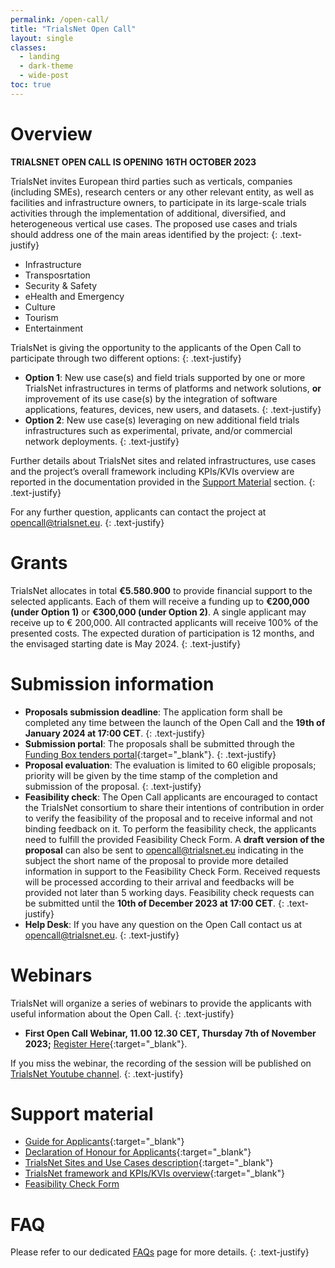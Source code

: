 ```yaml
---
permalink: /open-call/
title: "TrialsNet Open Call"
layout: single
classes:
  - landing
  - dark-theme
  - wide-post
toc: true
---
```

# Overview

**TRIALSNET OPEN CALL IS OPENING 16TH OCTOBER 2023**

TrialsNet invites European third parties such as verticals, companies (including SMEs), research centers or any other relevant entity, as well as facilities and infrastructure owners, to participate in its large-scale trials activities through the implementation of additional, diversified, and heterogeneous vertical use cases. The proposed use cases and trials should address one of the main areas identified by the project:
{: .text-justify}
- Infrastructure
- Transposrtation
- Security & Safety
- eHealth and Emergency
- Culture
- Tourism
- Entertainment

TrialsNet is giving the opportunity to the applicants of the Open Call to participate through two different options:
{: .text-justify}
- **Option 1**: New use case(s) and field trials supported by one or more TrialsNet infrastructures in terms of platforms and network solutions, **or** improvement of its use case(s) by the integration of software applications, features, devices, new users, and datasets.
{: .text-justify}  
- **Option 2**: New use case(s) leveraging on new additional field trials infrastructures such as experimental, private, and/or commercial network deployments.
{: .text-justify} 

Further details about TrialsNet sites and related infrastructures, use cases and the project’s overall framework including KPIs/KVIs overview are reported in the documentation provided in the [Support Material](#support-material) section. 
{: .text-justify}

For any further question, applicants can contact the project at [opencall@trialsnet.eu](mailto:opencall@trialsnet.eu).
{: .text-justify} 
# Grants

TrialsNet allocates in total **€5.580.900** to provide financial support to the selected applicants. Each of them will receive a funding up to **€200,000 (under Option 1)** or **€300,000 (under Option 2)**. A single applicant may receive up to € 200,000. All contracted applicants will receive 100% of the presented costs. The expected duration of participation is 12 months, and the envisaged starting date is May 2024. 
{: .text-justify}
# Submission information 

- **Proposals submission deadline**: The application form shall be completed any time between the launch of the Open Call and the **19th of January 2024 at 17:00 CET**. 
{: .text-justify} 
- **Submission portal**: The proposals shall be submitted through the [Funding Box tenders portal](https://trialsnet.fundingbox.com/){:target="_blank"}. 
{: .text-justify} 
- **Proposal evaluation**: The evaluation is limited to 60 eligible proposals; priority will be given by the time stamp of the completion and submission of the proposal. 
{: .text-justify} 
- **Feasibility check**: The Open Call applicants are encouraged to contact the TrialsNet consortium to share their intentions of contribution in order to verify the feasibility of the proposal and to receive informal and not binding feedback on it. To perform the feasibility check, the applicants need to fulfill the provided Feasibility Check Form. A **draft version of the proposal** can also be sent to [opencall@trialsnet.eu](mailto:opencall@trialsnet.eu) indicating in the subject the short name of the proposal to provide more detailed information in support to the Feasibility Check Form. Received requests will be processed according to their arrival and feedbacks will be provided not later than 5 working days.
Feasibility check requests can be submitted until the **10th of December 2023 at 17:00 CET**.
 {: .text-justify} 
- **Help Desk**: If you have any question on the Open Call contact us at [opencall@trialsnet.eu](mailto:opencall@trialsnet.eu). 
{: .text-justify} 

# Webinars

TrialsNet will organize a series of webinars to provide the applicants with useful information about the Open Call.
{: .text-justify}
- **First Open Call Webinar, 11.00 12.30 CET, Thursday 7th of November 2023;** [Register Here](https://ec.europa.eu/eusurvey/runner/TrialsNetOpenCallWebinar2023){:target="_blank"}.

If you miss the webinar, the recording of the session will be published on [TrialsNet Youtube channel](https://www.youtube.com/@trialsnet). 
{: .text-justify}
# Support material

- [Guide for Applicants](/assets/pdf/TrialsNet_Open_Call_Guide_for_Applicants.pdf){:target="_blank"} 
- [Declaration of Honour for Applicants](/assets/pdf/TrialsNet_Declaration_of_Honour_for_Applicants.pdf){:target="_blank"} 
- [TrialsNet Sites and Use Cases description](/assets/pdf/TrialsNet_Open_Call_Sites_and_Use_Cases_description.pdf){:target="_blank"} 
- [TrialsNet framework and KPIs/KVIs overview](/assets/pdf/TrialsNet_Open_Call_TrialsNet_framework_and_KPIs-KVIs_overview.pdf){:target="_blank"} 
- [Feasibility Check Form](#) 

# FAQ

Please refer to our dedicated [FAQs](/open-call-faq/) page for more details.
{: .text-justify}